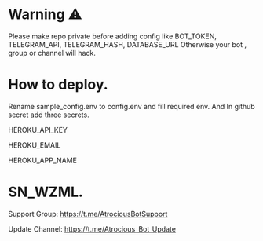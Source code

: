 # Warning ⚠️

Please make repo private before adding config like BOT_TOKEN,  TELEGRAM_API,  TELEGRAM_HASH,  DATABASE_URL 
Otherwise your bot , group or channel will hack.

# How to deploy. 

Rename sample_config.env to config.env and fill required env. 
And In github secret add three secrets. 

HEROKU_API_KEY

HEROKU_EMAIL

HEROKU_APP_NAME


# SN_WZML.

Support Group: https://t.me/AtrociousBotSupport

Update Channel: https://t.me/Atrocious_Bot_Update

